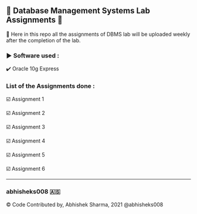 ## :beginner: Database Management Systems Lab Assignments :beginner:
:small_orange_diamond: Here in this repo all the assignments of DBMS lab will be uploaded weekly after the completion of the lab.

### :arrow_forward: Software used :
:heavy_check_mark: Oracle 10g Express

### List of the Assignments done :
:ballot_box_with_check: Assignment 1

:ballot_box_with_check: Assignment 2

:ballot_box_with_check: Assignment 3

:ballot_box_with_check: Assignment 4

:ballot_box_with_check: Assignment 5

:ballot_box_with_check: Assignment 6



*********************************************************
### abhisheks008 :american_samoa:
:copyright: Code Contributed by, Abhishek Sharma, 2021 @abhisheks008
